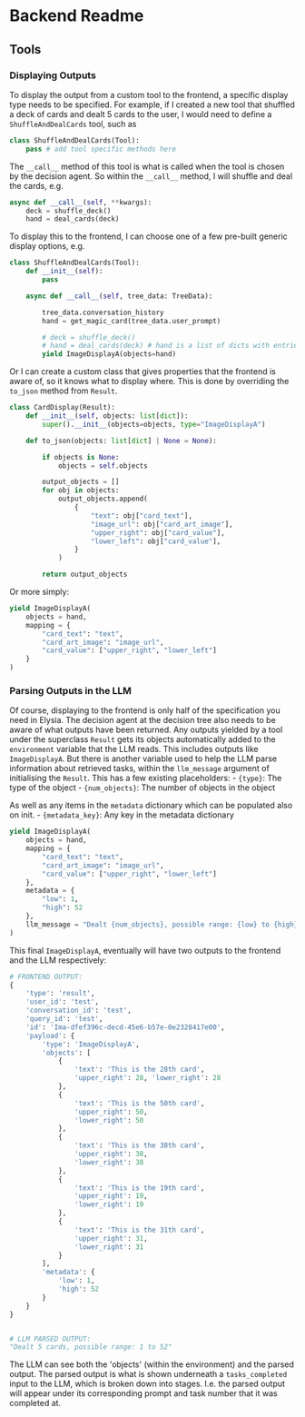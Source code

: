 
# Backend Readme

## Tools

### Displaying Outputs

To display the output from a custom tool to the frontend, a specific display type needs to be specified.
For example, if I created a new tool that shuffled a deck of cards and dealt 5 cards to the user, I would need to define a `ShuffleAndDealCards` tool, such as

```python
class ShuffleAndDealCards(Tool):
    pass # add tool specific methods here
```

The `__call__` method of this tool is what is called when the tool is chosen by the decision agent.
So within the `__call__` method, I will shuffle and deal the cards, e.g.

```python
async def __call__(self, **kwargs):
    deck = shuffle_deck()
    hand = deal_cards(deck)
```

To display this to the frontend, I can choose one of a few pre-built generic display options, e.g.

```python
class ShuffleAndDealCards(Tool):
    def __init__(self):
        pass

    async def __call__(self, tree_data: TreeData):

        tree_data.conversation_history
        hand = get_magic_card(tree_data.user_prompt)

        # deck = shuffle_deck()
        # hand = deal_cards(deck) # hand is a list of dicts with entries {"text": ..., "image_url": ..., ...} which maps with ImageDisplayA
        yield ImageDisplayA(objects=hand)
```

Or I can create a custom class that gives properties that the frontend is aware of, so it knows what to display where.
This is done by overriding the `to_json` method from `Result`.

```python
class CardDisplay(Result):
    def __init__(self, objects: list[dict]):
        super().__init__(objects=objects, type="ImageDisplayA")

    def to_json(objects: list[dict] | None = None):

        if objects is None:
            objects = self.objects

        output_objects = []
        for obj in objects:
            output_objects.append(
                {
                    "text": obj["card_text"],
                    "image_url": obj["card_art_image"],
                    "upper_right": obj["card_value"],
                    "lower_left": obj["card_value"],
                }
            )

        return output_objects
```

Or more simply:

```python
yield ImageDisplayA(
    objects = hand,
    mapping = {
        "card_text": "text",
        "card_art_image": "image_url",
        "card_value": ["upper_right", "lower_left"]
    }
)
```

### Parsing Outputs in the LLM

Of course, displaying to the frontend is only half of the specification you need in Elysia.
The decision agent at the decision tree also needs to be aware of what outputs have been returned.
Any outputs yielded by a tool under the superclass `Result` gets its objects automatically added to the `environment` variable that the LLM reads.
This includes outputs like `ImageDisplayA`.
But there is another variable used to help the LLM parse information about retrieved tasks, within the `llm_message` argument of initialising the `Result`.
This has a few existing placeholders:
    - `{type}`: The type of the object
    - `{num_objects}`: The number of objects in the object

As well as any items in the `metadata` dictionary which can be populated also on init.
    - `{metadata_key}`: Any key in the metadata dictionary

```python
yield ImageDisplayA(
    objects = hand,
    mapping = {
        "card_text": "text",
        "card_art_image": "image_url",
        "card_value": ["upper_right", "lower_left"]
    },
    metadata = {
        "low": 1,
        "high": 52
    },
    llm_message = "Dealt {num_objects}, possible range: {low} to {high}"
)
```

This final `ImageDisplayA`, eventually will have two outputs to the frontend and the LLM respectively:
```python
# FRONTEND OUTPUT:
{
    'type': 'result',
    'user_id': 'test',
    'conversation_id': 'test',
    'query_id': 'test',
    'id': 'Ima-dfef396c-decd-45e6-b57e-0e2328417e00',
    'payload': {
        'type': 'ImageDisplayA',
        'objects': [
            {
                'text': 'This is the 28th card',
                'upper_right': 28, 'lower_right': 28
            },
            {
                'text': 'This is the 50th card',
                'upper_right': 50,
                'lower_right': 50
            },
            {
                'text': 'This is the 38th card',
                'upper_right': 38,
                'lower_right': 38
            },
            {
                'text': 'This is the 19th card',
                'upper_right': 19,
                'lower_right': 19
            },
            {
                'text': 'This is the 31th card',
                'upper_right': 31,
                'lower_right': 31
            }
        ],
        'metadata': {
            'low': 1,
            'high': 52
        }
    }
}


# LLM PARSED OUTPUT:
"Dealt 5 cards, possible range: 1 to 52"
```
The LLM can see both the 'objects' (within the environment) and the parsed output.
The parsed output is what is shown underneath a `tasks_completed` input to the LLM, which is broken down into stages.
I.e. the parsed output will appear under its corresponding prompt and task number that it was completed at.
